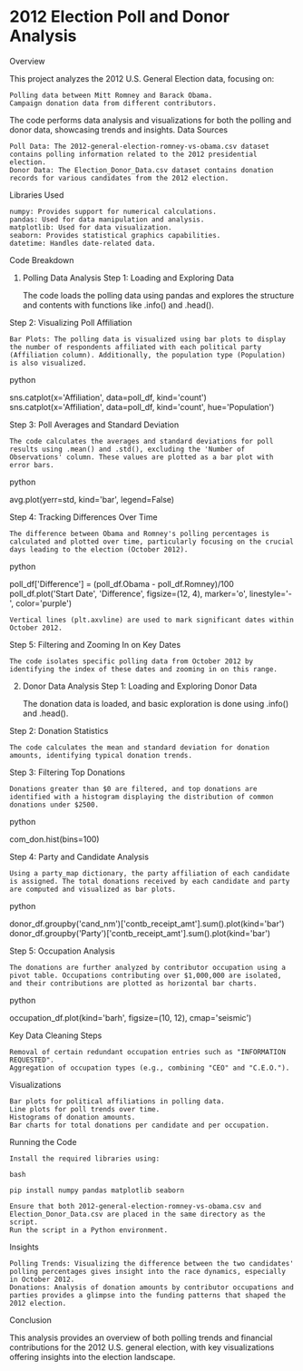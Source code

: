 # 2012 Election Poll and Donor Analysis
Overview

This project analyzes the 2012 U.S. General Election data, focusing on:

    Polling data between Mitt Romney and Barack Obama.
    Campaign donation data from different contributors.

The code performs data analysis and visualizations for both the polling and donor data, showcasing trends and insights.
Data Sources

    Poll Data: The 2012-general-election-romney-vs-obama.csv dataset contains polling information related to the 2012 presidential election.
    Donor Data: The Election_Donor_Data.csv dataset contains donation records for various candidates from the 2012 election.

Libraries Used

    numpy: Provides support for numerical calculations.
    pandas: Used for data manipulation and analysis.
    matplotlib: Used for data visualization.
    seaborn: Provides statistical graphics capabilities.
    datetime: Handles date-related data.

Code Breakdown
1. Polling Data Analysis
Step 1: Loading and Exploring Data

    The code loads the polling data using pandas and explores the structure and contents with functions like .info() and .head().

Step 2: Visualizing Poll Affiliation

    Bar Plots: The polling data is visualized using bar plots to display the number of respondents affiliated with each political party (Affiliation column). Additionally, the population type (Population) is also visualized.

python

sns.catplot(x='Affiliation', data=poll_df, kind='count')
sns.catplot(x='Affiliation', data=poll_df, kind='count', hue='Population')

Step 3: Poll Averages and Standard Deviation

    The code calculates the averages and standard deviations for poll results using .mean() and .std(), excluding the 'Number of Observations' column. These values are plotted as a bar plot with error bars.

python

avg.plot(yerr=std, kind='bar', legend=False)

Step 4: Tracking Differences Over Time

    The difference between Obama and Romney's polling percentages is calculated and plotted over time, particularly focusing on the crucial days leading to the election (October 2012).

python

poll_df['Difference'] = (poll_df.Obama - poll_df.Romney)/100
poll_df.plot('Start Date', 'Difference', figsize=(12, 4), marker='o', linestyle='-', color='purple')

    Vertical lines (plt.axvline) are used to mark significant dates within October 2012.

Step 5: Filtering and Zooming In on Key Dates

    The code isolates specific polling data from October 2012 by identifying the index of these dates and zooming in on this range.

2. Donor Data Analysis
Step 1: Loading and Exploring Donor Data

    The donation data is loaded, and basic exploration is done using .info() and .head().

Step 2: Donation Statistics

    The code calculates the mean and standard deviation for donation amounts, identifying typical donation trends.

Step 3: Filtering Top Donations

    Donations greater than $0 are filtered, and top donations are identified with a histogram displaying the distribution of common donations under $2500.

python

com_don.hist(bins=100)

Step 4: Party and Candidate Analysis

    Using a party_map dictionary, the party affiliation of each candidate is assigned. The total donations received by each candidate and party are computed and visualized as bar plots.

python

donor_df.groupby('cand_nm')['contb_receipt_amt'].sum().plot(kind='bar')
donor_df.groupby('Party')['contb_receipt_amt'].sum().plot(kind='bar')

Step 5: Occupation Analysis

    The donations are further analyzed by contributor occupation using a pivot table. Occupations contributing over $1,000,000 are isolated, and their contributions are plotted as horizontal bar charts.

python

occupation_df.plot(kind='barh', figsize=(10, 12), cmap='seismic')

Key Data Cleaning Steps

    Removal of certain redundant occupation entries such as "INFORMATION REQUESTED".
    Aggregation of occupation types (e.g., combining "CEO" and "C.E.O.").

Visualizations

    Bar plots for political affiliations in polling data.
    Line plots for poll trends over time.
    Histograms of donation amounts.
    Bar charts for total donations per candidate and per occupation.

Running the Code

    Install the required libraries using:

    bash

    pip install numpy pandas matplotlib seaborn

    Ensure that both 2012-general-election-romney-vs-obama.csv and Election_Donor_Data.csv are placed in the same directory as the script.
    Run the script in a Python environment.

Insights

    Polling Trends: Visualizing the difference between the two candidates' polling percentages gives insight into the race dynamics, especially in October 2012.
    Donations: Analysis of donation amounts by contributor occupations and parties provides a glimpse into the funding patterns that shaped the 2012 election.

Conclusion

This analysis provides an overview of both polling trends and financial contributions for the 2012 U.S. general election, with key visualizations offering insights into the election landscape.
